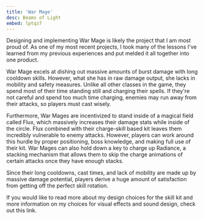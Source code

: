 ```yaml
---
title: 'War Mage'
desc: Beams of Light
embed: lptqz7
---
```


Designing and implementing War Mage is likely the project that I am most proud of. As one of my
most recent projects, I took many of the lessons I've learned from my previous experiences and
put melded it all together into one product.

War Mage excels at dishing out massive amounts of burst damage with long cooldown skills.
However, what she has in raw damage output, she lacks in mobility and safety measures. Unlike 
all other classes in the game, they spend most of their time standing still and charging their spells.
If they're not careful and spend too much time charging, enemies may run away from their attacks, so
players must cast wisely.

Furthermore, War Mages are incentivized to stand inside of a magical field called Flux, which massively
increases their damage stats while inside of the circle. Flux combined with their charge-skill
based kit leaves them incredibly vulnerable to enemy attacks. However, players can work around
this hurdle by proper positioning, boss knowledge, and making full use of their kit. War Mages
can also hold down a key to charge up Radiance, a stacking mechanism that allows them to skip
the charge animations of certain attacks once they have enough stacks. 

Since their long cooldowns, cast times, and lack of mobility are made up by massive damage potential,
players derive a huge amount of satisfaction from getting off the perfect skill rotation.

If you would like to read more about my design choices for the skill kit and more information on my
choices for visual effects and sound design, check out this link.